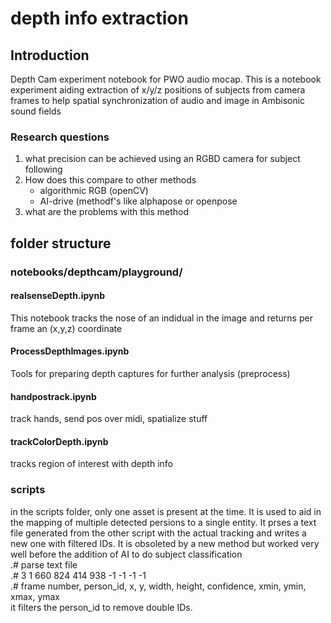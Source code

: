 # depth info extraction  
## Introduction  
Depth Cam experiment notebook for PWO audio mocap. This is a notebook experiment aiding extraction of x/y/z positions of subjects from camera frames to help spatial synchronization of audio and image in Ambisonic sound fields

### Research questions

1. what precision can be achieved using an RGBD camera for subject following
2. How does this compare to other methods
    - algorithmic RGB (openCV)
    - AI-drive (methodf's like alphapose or openpose
3. what are the problems with this method

## folder structure
### notebooks/depthcam/playground/
#### realsenseDepth.ipynb
This notebook tracks the nose of an indidual in the image and returns per frame an (x,y,z) coordinate

#### ProcessDepthImages.ipynb
Tools for preparing depth captures for further analysis (preprocess)

#### handpostrack.ipynb
track hands, send pos over midi, spatialize stuff

#### trackColorDepth.ipynb
tracks region of interest with depth info

### scripts
in the scripts folder, only one asset is present at the time.
It is used to aid in the mapping of multiple detected persions to a single entity. It prses a text file generated from the other script with the actual tracking and writes a new one with filtered IDs. It is obsoleted by a new method but worked very well before the addition of AI to do subject classification  
    .# parse text file  
    .# 3 1 660 824 414 938 -1 -1 -1 -1   
    .# frame number, person_id, x, y, width, height, confidence, xmin, ymin, xmax, ymax  
it filters the person_id to remove double IDs. 

